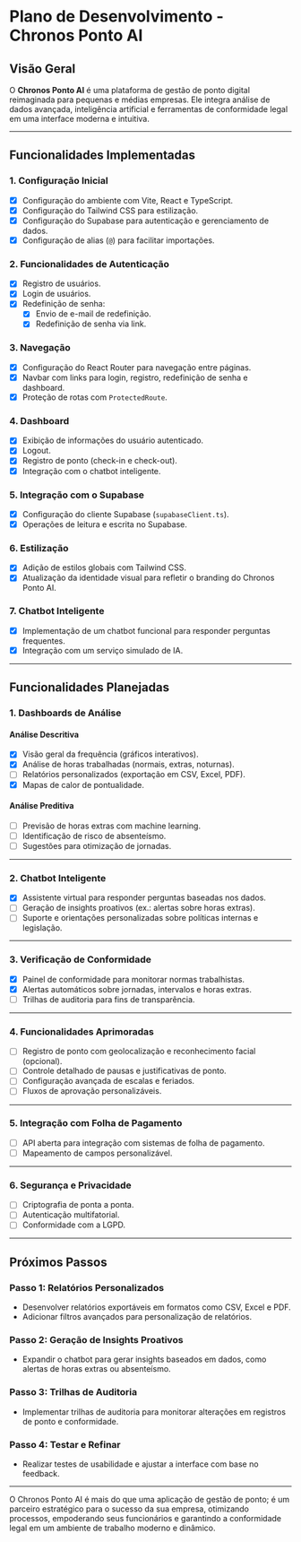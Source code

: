 # Plano de Desenvolvimento - Chronos Ponto AI

## Visão Geral
O **Chronos Ponto AI** é uma plataforma de gestão de ponto digital reimaginada para pequenas e médias empresas. Ele integra análise de dados avançada, inteligência artificial e ferramentas de conformidade legal em uma interface moderna e intuitiva.

---

## Funcionalidades Implementadas

### 1. Configuração Inicial
- [x] Configuração do ambiente com Vite, React e TypeScript.
- [x] Configuração do Tailwind CSS para estilização.
- [x] Configuração do Supabase para autenticação e gerenciamento de dados.
- [x] Configuração de alias (`@`) para facilitar importações.

### 2. Funcionalidades de Autenticação
- [x] Registro de usuários.
- [x] Login de usuários.
- [x] Redefinição de senha:
  - [x] Envio de e-mail de redefinição.
  - [x] Redefinição de senha via link.

### 3. Navegação
- [x] Configuração do React Router para navegação entre páginas.
- [x] Navbar com links para login, registro, redefinição de senha e dashboard.
- [x] Proteção de rotas com `ProtectedRoute`.

### 4. Dashboard
- [x] Exibição de informações do usuário autenticado.
- [x] Logout.
- [x] Registro de ponto (check-in e check-out).
- [x] Integração com o chatbot inteligente.

### 5. Integração com o Supabase
- [x] Configuração do cliente Supabase (`supabaseClient.ts`).
- [x] Operações de leitura e escrita no Supabase.

### 6. Estilização
- [x] Adição de estilos globais com Tailwind CSS.
- [x] Atualização da identidade visual para refletir o branding do Chronos Ponto AI.

### 7. Chatbot Inteligente
- [x] Implementação de um chatbot funcional para responder perguntas frequentes.
- [x] Integração com um serviço simulado de IA.

---

## Funcionalidades Planejadas

### 1. Dashboards de Análise
#### **Análise Descritiva**
- [x] Visão geral da frequência (gráficos interativos).
- [x] Análise de horas trabalhadas (normais, extras, noturnas).
- [ ] Relatórios personalizados (exportação em CSV, Excel, PDF).
- [x] Mapas de calor de pontualidade.

#### **Análise Preditiva**
- [ ] Previsão de horas extras com machine learning.
- [ ] Identificação de risco de absenteísmo.
- [ ] Sugestões para otimização de jornadas.

---

### 2. Chatbot Inteligente
- [x] Assistente virtual para responder perguntas baseadas nos dados.
- [ ] Geração de insights proativos (ex.: alertas sobre horas extras).
- [ ] Suporte e orientações personalizadas sobre políticas internas e legislação.

---

### 3. Verificação de Conformidade
- [x] Painel de conformidade para monitorar normas trabalhistas.
- [x] Alertas automáticos sobre jornadas, intervalos e horas extras.
- [ ] Trilhas de auditoria para fins de transparência.

---

### 4. Funcionalidades Aprimoradas
- [ ] Registro de ponto com geolocalização e reconhecimento facial (opcional).
- [ ] Controle detalhado de pausas e justificativas de ponto.
- [ ] Configuração avançada de escalas e feriados.
- [ ] Fluxos de aprovação personalizáveis.

---

### 5. Integração com Folha de Pagamento
- [ ] API aberta para integração com sistemas de folha de pagamento.
- [ ] Mapeamento de campos personalizável.

---

### 6. Segurança e Privacidade
- [ ] Criptografia de ponta a ponta.
- [ ] Autenticação multifatorial.
- [ ] Conformidade com a LGPD.

---

## Próximos Passos

### Passo 1: Relatórios Personalizados
- Desenvolver relatórios exportáveis em formatos como CSV, Excel e PDF.
- Adicionar filtros avançados para personalização de relatórios.

### Passo 2: Geração de Insights Proativos
- Expandir o chatbot para gerar insights baseados em dados, como alertas de horas extras ou absenteísmo.

### Passo 3: Trilhas de Auditoria
- Implementar trilhas de auditoria para monitorar alterações em registros de ponto e conformidade.

### Passo 4: Testar e Refinar
- Realizar testes de usabilidade e ajustar a interface com base no feedback.

---

O Chronos Ponto AI é mais do que uma aplicação de gestão de ponto; é um parceiro estratégico para o sucesso da sua empresa, otimizando processos, empoderando seus funcionários e garantindo a conformidade legal em um ambiente de trabalho moderno e dinâmico.